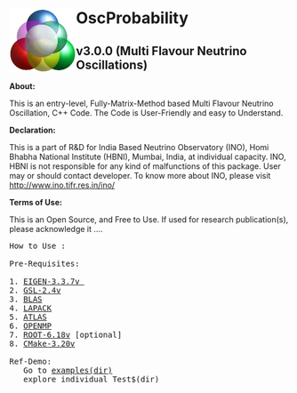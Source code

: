 # OscProbability <img align="left" src="https://github.com/sadashiv-sahoo/OscProbability/blob/main/doc/Logo.png" width="120" height="115">
## v3.0.0 (Multi Flavour Neutrino Oscillations)

**About:**

  This is an entry-level, Fully-Matrix-Method based Multi Flavour Neutrino Oscillation, C++ Code.
  The Code is User-Friendly and easy to Understand.

**Declaration:**

  This is a part of R&D for India Based Neutrino Observatory (INO), Homi Bhabha National Institute (HBNI), Mumbai, India, at individual capacity.
  INO, HBNI is not responsible for any kind of malfunctions of this package. User may or should contact developer.
  To know more about INO, please visit http://www.ino.tifr.res.in/ino/

**Terms of Use:**

  This is an Open Source, and Free to Use.
  If used for research publication(s), please acknowledge it ....

<pre>
How to Use :

Pre-Requisites:

1. <A href="https://eigen.tuxfamily.org/index.php?title=Main_Page">EIGEN-3.3.7v </A>
2. <A href="https://www.gnu.org/software/gsl/">GSL-2.4v</A>
3. <A href="http://www.netlib.org/blas/">BLAS</A>
4. <A href="http://www.netlib.org/lapack/">LAPACK</A>
5. <A href="https://www.netlib.org/atlas/">ATLAS</A>
6. <A href="https://www.openmp.org/">OPENMP</A>
7. <A href="https://root.cern/">ROOT-6.18v</A> [optional]
8. <A href="https://cmake.org/">CMake-3.20v</A>

Ref-Demo:
   Go to <A href="https://github.com/sadashiv-sahoo/OscProbability/tree/master/examples">examples(dir)</A>
   explore individual Test$(dir)





